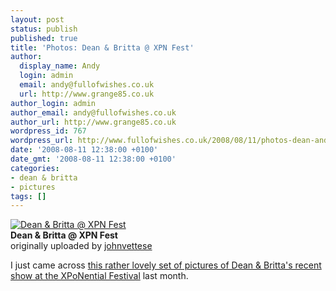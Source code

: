 ```yaml
---
layout: post
status: publish
published: true
title: 'Photos: Dean & Britta @ XPN Fest'
author:
  display_name: Andy
  login: admin
  email: andy@fullofwishes.co.uk
  url: http://www.grange85.co.uk
author_login: admin
author_email: andy@fullofwishes.co.uk
author_url: http://www.grange85.co.uk
wordpress_id: 767
wordpress_url: http://www.fullofwishes.co.uk/2008/08/11/photos-dean-and-britta-xpn-fest/
date: '2008-08-11 12:38:00 +0100'
date_gmt: '2008-08-11 12:38:00 +0100'
categories:
- dean & britta
- pictures
tags: []
---
```

<div class="imagebox-a"><a href="http://www.flickr.com/photos/byjohnvettese/2734899503/" title="Photo Sharing"><img src="http://farm4.static.flickr.com/3196/2734899503_8ee85afeb7_m.jpg" alt="Dean & Britta @ XPN Fest" /></a><br/><strong>Dean & Britta @ XPN Fest</strong><br/>originally uploaded by <a href="http://www.flickr.com/people/byjohnvettese/">johnvettese</a></div>
<div>
<p>I just came across <a href="http://www.flickr.com/photos/byjohnvettese/tags/deanandbritta/">this rather lovely set of pictures of Dean & Britta's recent show at the XPoNential Festival</a> last month. </p>
<p><br clear="right"/>
</div>
